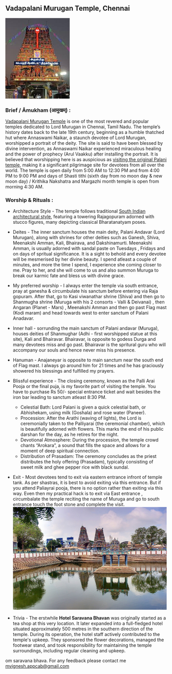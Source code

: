 ## Vadapalani Murugan Temple, Chennai
![Saravana Bhava](/photos/vadapalani.jpg)
### Brief / Āmukham (आमुखम्) :
[Vadapalani Murugan Temple](https://www.astroved.com/astropedia/en/temples/south-india/vadapalani-murugan-temple) is one of the most revered and popular temples dedicated to Lord Murugan in Chennai, Tamil Nadu. 
The temple’s history dates back to the late 19th century, beginning as a humble thatched hut where Annaswami Naikar, a staunch devotee of Lord Murugan, worshipped a portrait of the deity.
The site is said to have been blessed by divine intervention, as Annaswami Naikar experienced miraculous healing and the power of prophecy (Arul Vaakku) after installing the portrait.
It is believed that worshipping here is as auspicious as [visiting the original Palani temple](https://www.holidify.com/places/chennai/vadapalani-murugan-temple-sightseeing-121149.html), making it a significant pilgrimage site for devotees from all over the world.
The temple is open daily from 5:00 AM to 12:30 PM and from 4:00 PM to 9:00 PM and days of Shasti tithi (sixth day from no moon day & new moon day) / Krithika Nakshatra  and Margazhi month temple is open from morning 4:30 AM. 



### Worship & Rituals :

- Architecture Style - The temple follows traditional [South Indian architectural style](https://www.trawell.in/tamilnadu/chennai/vadapalani-murugan-temple), featuring a towering Rajagopuram adorned with stucco figures, many depicting classical Bharatanatyam poses.
- Deites - The inner sanctum houses the main deity, Palani Andavar (Lord Murugan), along with shrines for other deities such as Ganesh, Shiva, Meenakshi Amman, Kali, Bhairava, and Dakshinamurti.
Meenakshi Amman, is usually adorned with sandal paste on Tuesdays , Fridays and on days of spritual significance.
It is a sight to behold and every devotee will be mesmerised by her divine beauty. I spend atleast a couple of minutes, and more the time I spend, I experience she coming closer to me.
Pray to her, and she will come to us and also summon Muruga to break our karmic fate and bless us with divine grace.
- My preferred worship - I always enter the temple via south entrance, pray at ganesha & circumbulate his sanctum before entering via Raja gopuram. After that, go to Kasi viwanathar shrine (Shiva) and then go to
 Shanmugha shrine (Muruga with his 2 consorts - Valli & Deivanai) , then Angaran (Planet - Mars) , Meenakshi Amman and then go past Flag mast (Kodi maram) and head towards west to enter sanctum of Palani Anadavar.
- Inner hall - sorrunding the main sanctum of Palani andavar (Muruga), houses deities of Shanmughar (Adhi - first worshipped statue at this site), Kali and Bhairavar. Bhairavar, is opposite to godess Durga and many devotees miss and go past.
 Bhairavar is the spritural guru who will accompany our souls and hence never miss his presence.
- Hanuman - Anajaneyar is opposite to main sanctum near the south end of Flag mast. I always go around him for 21 times and he has graciously showered his blessings and fulfilled my prayers.
  
- Blissful experience - The closing ceremony, known as the Palli Arai Pooja or the final puja, is my favorite part of visiting the temple. You have to purchase Rs 50/- special entrance ticket and wait besides the iron bar leading to sanctum atleast 8:30 PM.
    -  Celestial Bath: Lord Palani is given a quick celestial bath, or Abhishekam, using milk (Goshala) and rose water (Paneer).
    -  Procession: After the Arathi (waving of lights), the Lord is ceremonially taken to the Palliyarai (the ceremonial chamber), which is beautifully adorned with flowers. This marks the end of his public darshan for the day, as he retires for the night.
    -  Devotional Atmosphere: During the procession, the temple crowd chants “Arokara”, a sound that fills the space and allows for a moment of deep spiritual connection.
    -  Distribution of Prasadam: The ceremony concludes as the priest distributes the holy offering (Prasadam), typically consisting of sweet milk and ghee pepper rice with black sundal. 
 - Exit - Most devotees tend to exit via eastern entrance infront of temple tank. As per shastras, it is best to avoid exiting via this entrance.
But if you attend Paliayrai pooja, there is no option rather than exiting via this way. Even then my practical hack is to exit via East entrance , circumbalate the temple reciting the name of Muruga
and go to south entrance touch the foot stone and complete the visit.
![Temple Tank](/photos/Vadapalani_murugan_temple_tank.jpg)

- Trivia - The erstwhile **Hotel Saravana Bhavan** was originally started as a tea shop at this very location. It later expanded into a full-fledged hotel situated approximately 500 metres in the southern direction of the temple.
During its operation, the hotel staff actively contributed to the temple's upkeep. They sponsored the flower decorations, managed the footwear stand, and took responsibility for maintaining the temple surroundings, including regular cleaning and upkeep.

om saravana bhava. For any feedback please contact me mvignesh.appcab@gmail.com

